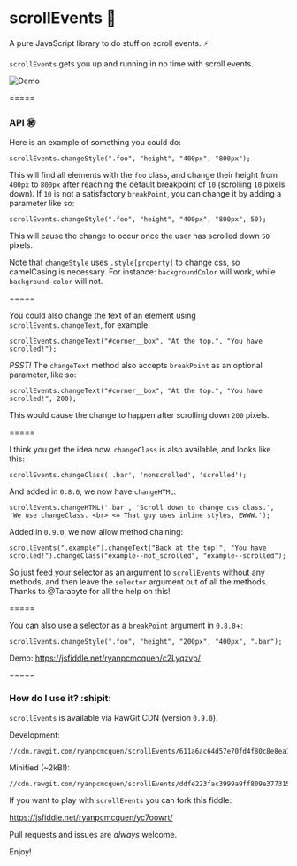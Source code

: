 # scrollEvents :scroll:
A pure JavaScript library to do stuff on scroll events. :zap:

`scrollEvents` gets you up and running in no time with scroll events.

![Demo](https://ryanpcmcquen.org/scrollEvents/scrollEventsDemo.gif)

=====

### API :secret:

Here is an example of something you could do:

    scrollEvents.changeStyle(".foo", "height", "400px", "800px");

This will find all elements with the `foo` class, and change their height from `400px` to `800px` after reaching the default breakpoint of `10` (scrolling `10` pixels down). If `10` is not a satisfactory `breakPoint`, you can change it by adding a parameter like so:

    scrollEvents.changeStyle(".foo", "height", "400px", "800px", 50);

This will cause the change to occur once the user has scrolled down `50` pixels.

Note that `changeStyle` uses `.style[property]` to change css, so camelCasing is necessary. For instance: `backgroundColor` will work, while `background-color` will not.

=====

You could also change the text of an element using `scrollEvents.changeText`, for example:

    scrollEvents.changeText("#corner__box", "At the top.", "You have scrolled!");

*PSST!* The `changeText` method also accepts `breakPoint` as an optional parameter, like so:

    scrollEvents.changeText("#corner__box", "At the top.", "You have scrolled!", 200);

This would cause the change to happen after scrolling down `200` pixels.

=====

I think you get the idea now. `changeClass` is also available, and looks like this:

    scrollEvents.changeClass('.bar', 'nonscrolled', 'scrolled');

And added in `0.8.0`, we now have `changeHTML`:

    scrollEvents.changeHTML('.bar', 'Scroll down to change css class.', 'We use changeClass. <br> <= That guy uses inline styles, EWWW.');

Added in `0.9.0`, we now allow method chaining:

    scrollEvents(".example").changeText("Back at the top!", "You have scrolled!").changeClass("example--not_scrolled", "example--scrolled");

So just feed your selector as an argument to `scrollEvents` without any methods, and then leave the `selector` argument out of all the methods. Thanks to @Tarabyte for all the help on this!

=====

You can also use a selector as a `breakPoint` argument in `0.8.0`+:

    scrollEvents.changeStyle(".foo", "height", "200px", "400px", ".bar");

Demo: https://jsfiddle.net/ryanpcmcquen/c2Lyqzvp/

=====

### How do I use it? :shipit:

`scrollEvents` is available via RawGit CDN (version `0.9.0`).

Development:

    //cdn.rawgit.com/ryanpcmcquen/scrollEvents/611a6ac64d57e70fd4f80c8e8ea1577aef81713e/scrollEvents.js

Minified (~2kB!):

    //cdn.rawgit.com/ryanpcmcquen/scrollEvents/ddfe223fac3999a9ff809e377315fe86c442b671/scrollEvents.min.js


If you want to play with `scrollEvents` you can fork this fiddle:

https://jsfiddle.net/ryanpcmcquen/yc7oowrt/

Pull requests and issues are *always* welcome.

Enjoy!
